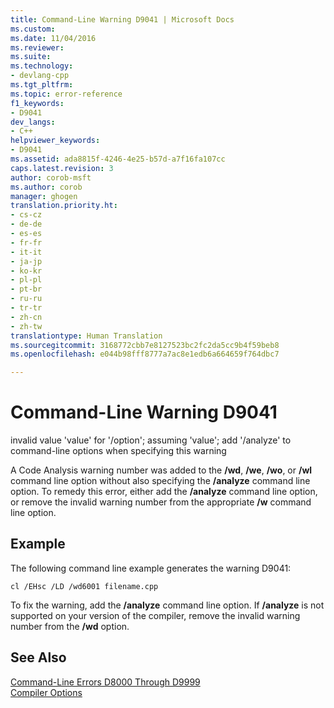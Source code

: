 ```yaml
---
title: Command-Line Warning D9041 | Microsoft Docs
ms.custom: 
ms.date: 11/04/2016
ms.reviewer: 
ms.suite: 
ms.technology:
- devlang-cpp
ms.tgt_pltfrm: 
ms.topic: error-reference
f1_keywords:
- D9041
dev_langs:
- C++
helpviewer_keywords:
- D9041
ms.assetid: ada8815f-4246-4e25-b57d-a7f16fa107cc
caps.latest.revision: 3
author: corob-msft
ms.author: corob
manager: ghogen
translation.priority.ht:
- cs-cz
- de-de
- es-es
- fr-fr
- it-it
- ja-jp
- ko-kr
- pl-pl
- pt-br
- ru-ru
- tr-tr
- zh-cn
- zh-tw
translationtype: Human Translation
ms.sourcegitcommit: 3168772cbb7e8127523bc2fc2da5cc9b4f59beb8
ms.openlocfilehash: e044b98fff8777a7ac8e1edb6a664659f764dbc7

---
```

# Command-Line Warning D9041
invalid value 'value' for '/option'; assuming 'value'; add '/analyze' to command-line options when specifying this warning  
  
 A Code Analysis warning number was added to the **/wd**, **/we**, **/wo**, or **/wl** command line option without also specifying the **/analyze** command line option. To remedy this error, either add the **/analyze** command line option, or remove the invalid warning number from the appropriate **/w** command line option.  
  
## Example  
 The following command line example generates the warning D9041:  
  
```  
cl /EHsc /LD /wd6001 filename.cpp  
```  
  
 To fix the warning, add the **/analyze** command line option. If **/analyze** is not supported on your version of the compiler, remove the invalid warning number from the **/wd** option.  
  
## See Also  
 [Command-Line Errors D8000 Through D9999](../../error-messages/tool-errors/command-line-errors-d8000-through-d9999.md)   
 [Compiler Options](../../build/reference/compiler-options.md)


<!--HONumber=Jan17_HO2-->


